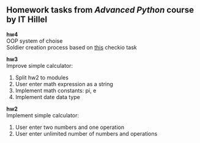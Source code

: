 ## Homework tasks from *Advanced Python* course by IT Hillel

**hw4**<br>
OOP system of choise<br>
Soldier creation process based on [this](https://py.checkio.org/en/mission/army-units/) checkio task

**hw3**<br>
Improve simple calculator:
1. Split hw2 to modules
2. User enter math expression as a string
3. Implement math constants: pi, e
4. Implement date data type

**hw2**<br>
Implement simple calculator:
1. User enter two numbers and one operation
2. User enter unlimited number of numbers and operations
